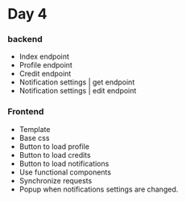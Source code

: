 # Day 4

### backend
- Index endpoint
- Profile endpoint
- Credit endpoint
- Notification settings | get endpoint
- Notification settings | edit endpoint

### Frontend
- Template
- Base css
- Button to load profile
- Button to load credits
- Button to load notifications
- Use functional components
- Synchronize requests
- Popup when notifications settings are changed.
